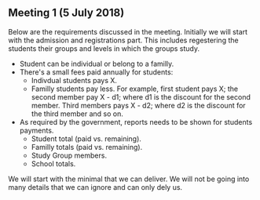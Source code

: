 ## Meeting 1 (5 July 2018)
Below are the requirements discussed in the meeting.
Initially we will start with the admission and registrations part. This includes regestering the students their groups and levels in which the groups study.
- Student can be individual or belong to a familly.
- There's a small fees paid annually for students:
  - Indivdual students pays X.
  - Familly students pay less. For example, first student pays X; the second member  pay X - d1; where d1 is the discount for the second member. Third members pays X - d2; where d2 is the discount for the third member and so on.
- As required by the government, reports needs to be shown for students payments.
  - Student total (paid vs. remaining).
  - Familly totals (paid vs. remaining).
  - Study Group members.
  - School totals.
  
We will start with the minimal that we can deliver. We will not be going into many details that we can ignore and can only dely us.
